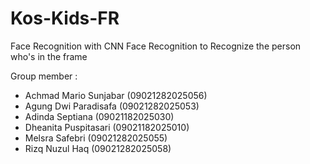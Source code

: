 # Kos-Kids-FR
Face Recognition with CNN
Face Recognition to Recognize the person who's in the frame

Group member :
* Achmad Mario Sunjabar (09021282025056)
* Agung Dwi Paradisafa  (09021282025053)
* Adinda Septiana       (09021182025030)
* Dheanita Puspitasari  (09021182025010)
* Melsra Safebri        (09021282025055)
* Rizq Nuzul Haq        (09021282025058)
